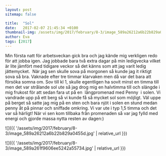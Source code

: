 ```yaml
---
layout: post
sitemap: false

title:  "Sol"
date:   2017-02-07 21:45:34 +0100
thumbnail-img: /assets/img/2017/february/8-3/image_589a26212a6b22b829a0455d.jpg
author: Eva
tags: [2017]
---
```


Min första natt för arbetsveckan gick bra och jag kände mig verkligen redo för att jobba igen. Jag jobbade bara två extra dagar på min ledigvecka vilket är lite jämfört med tidigare veckor så det känns som att jag varit ledig jättemycket.  När jag sen skulle sova på morgonen så kunde jag it riktigt sova så bra. Vaknade efter tre timmar klarvaken men då var det bara att försöka somna om. Sov till kl 1, skulle egentligen ha sovit minst en timma till men det var strålande sol ute så jag drog mig en halvtimma till och slängde i mig frukost för att sedan fara ut på en  långpromenad med Penny  i solen. Vi vandrade upp på ett berg så vi kunde få så mycket sol som möjligt. Väl uppe på berget så satte jag mig på en sten och bara njöt i solen en stund medan penny åt på pinnar och sniffade omkring. Vi var ute i typ 1,5 timma och det var så härligt! När vi sen kom tillbaka från promenaden så var jag fylld med energi och gjorde massa nytta resten av dagen:)

![]({{ '/assets/img/2017/february/8-3/image_589a26212a6b22b829a0455d.jpg'  | relative_url }})

![]({{ '/assets/img/2017/february/8-3/image_589a261f9606ee5242a55734.jpg'  | relative_url }})

